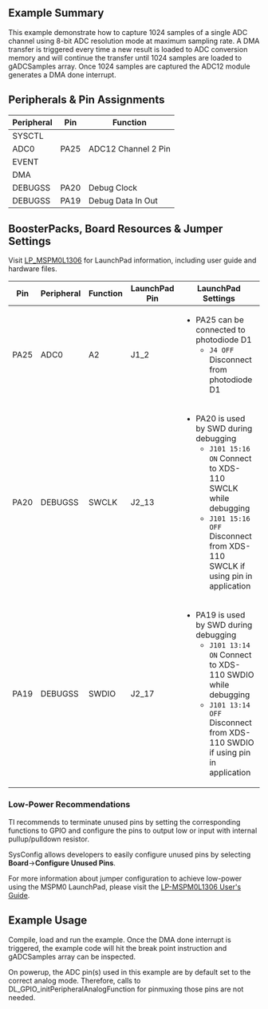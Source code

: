 ## Example Summary
This example demonstrate how to capture 1024 samples of a single ADC
channel using 8-bit ADC resolution mode at maximum sampling rate. A DMA
transfer is triggered every time a new result is loaded to ADC conversion memory
and will continue the transfer until 1024 samples are loaded to gADCSamples
array. Once 1024 samples are captured the ADC12 module generates a DMA done
interrupt.
## Peripherals & Pin Assignments

| Peripheral | Pin | Function |
| --- | --- | --- |
| SYSCTL |  |  |
| ADC0 | PA25 | ADC12 Channel 2 Pin |
| EVENT |  |  |
| DMA |  |  |
| DEBUGSS | PA20 | Debug Clock |
| DEBUGSS | PA19 | Debug Data In Out |

## BoosterPacks, Board Resources & Jumper Settings

Visit [LP_MSPM0L1306](https://www.ti.com/tool/LP-MSPM0L1306) for LaunchPad information, including user guide and hardware files.

| Pin | Peripheral | Function | LaunchPad Pin | LaunchPad Settings |
| --- | --- | --- | --- | --- |
| PA25 | ADC0 | A2 | J1_2 | <ul><li>PA25 can be connected to photodiode D1<br><ul><li>`J4 OFF` Disconnect from photodiode D1</ul></ul> |
| PA20 | DEBUGSS | SWCLK | J2_13 | <ul><li>PA20 is used by SWD during debugging<br><ul><li>`J101 15:16 ON` Connect to XDS-110 SWCLK while debugging<br><li>`J101 15:16 OFF` Disconnect from XDS-110 SWCLK if using pin in application</ul></ul> |
| PA19 | DEBUGSS | SWDIO | J2_17 | <ul><li>PA19 is used by SWD during debugging<br><ul><li>`J101 13:14 ON` Connect to XDS-110 SWDIO while debugging<br><li>`J101 13:14 OFF` Disconnect from XDS-110 SWDIO if using pin in application</ul></ul> |

### Low-Power Recommendations
TI recommends to terminate unused pins by setting the corresponding functions to
GPIO and configure the pins to output low or input with internal
pullup/pulldown resistor.

SysConfig allows developers to easily configure unused pins by selecting **Board**→**Configure Unused Pins**.

For more information about jumper configuration to achieve low-power using the
MSPM0 LaunchPad, please visit the [LP-MSPM0L1306 User's Guide](https://www.ti.com/lit/slau869).

## Example Usage
Compile, load and run the example. Once the DMA done interrupt is triggered, the
example code will hit the break point instruction and gADCSamples array
can be inspected.

On powerup, the ADC pin(s) used in this example are by default set to
the correct analog mode. Therefore, calls to
DL_GPIO_initPeripheralAnalogFunction for pinmuxing those pins are not needed.
